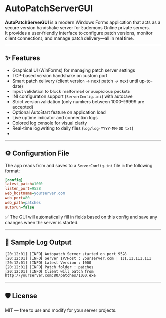 # AutoPatchServerGUI

**AutoPatchServerGUI** is a modern Windows Forms application that acts as a secure version handshake server for Eudemons Online private servers.  
It provides a user-friendly interface to configure patch versions, monitor client connections, and manage patch delivery—all in real time.

---

## ✨ Features

- Graphical UI (WinForms) for managing patch server settings
- TCP-based version handshake on custom port
- Smart patch delivery (client version → next patch → next until up-to-date)
- Input validation to block malformed or suspicious packets
- INI configuration support (`ServerConfig.ini`) with autosave
- Strict version validation (only numbers between 1000–99999 are accepted)
- Optional AutoStart feature on application load
- Live uptime indicator and connection logs
- Colored log console for visual clarity
- Real-time log writing to daily files (`log/log-YYYY-MM-DD.txt`)
- 
---

## ⚙️ Configuration File

The app reads from and saves to a `ServerConfig.ini` file in the following format:

```ini
[config]
latest_patch=1000
listen_port=9528
web_hostname=yourserver.com
web_port=80
web_path=patches
autorun=false
```

✅ The GUI will automatically fill in fields based on this config and save any changes when the server is started.

---

## 📁 Sample Log Output

```text
[20:12:01] [INFO] Autopatch Server started on port 9528
[20:12:01] [INFO] Server IP/Host : yourserver.com | 111.11.111.111
[20:12:01] [INFO] Latest Version : 1000
[20:12:01] [INFO] Patch folder : patches
[20:12:01] [INFO] Client will patch from http://yourserver.com:80/patches/1000.exe
```
---

## 🛡️ License

MIT — free to use and modify for your server projects.
